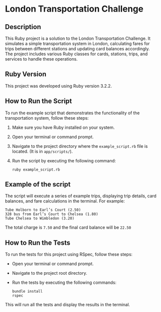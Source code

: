 # London Transportation Challenge

## Description
This Ruby project is a solution to the London Transportation Challenge. It simulates a simple transportation system in London, calculating fares for trips between different stations and updating card balances accordingly. The project includes various Ruby classes for cards, stations, trips, and services to handle these operations.

## Ruby Version
This project was developed using Ruby version 3.2.2.

## How to Run the Script
To run the example script that demonstrates the functionality of the transportation system, follow these steps:

1. Make sure you have Ruby installed on your system.

2. Open your terminal or command prompt.

3. Navigate to the project directory where the `example_script.rb` file is located. (It is in `app/scripts/`).

4. Run the script by executing the following command:

   ```shell
   ruby example_script.rb
   ```

## Example of the script
The script will execute a series of example trips, displaying trip details, card balances, and fare calculations in the terminal.
For example:
```text
Tube Holborn to Earl’s Court (2.50)
328 bus from Earl’s Court to Chelsea (1.80)
Tube Chelsea to Wimbledon (3.20)
```
The total charge is `7.50` and the final card balance will be `22.50`

## How to Run the Tests
To run the tests for this project using RSpec, follow these steps:
- Open your terminal or command prompt.
- Navigate to the project root directory.
- Run the tests by executing the following commands:

   ```shell
   bundle install
   rspec
   ```
This will run all the tests and display the results in the terminal.
